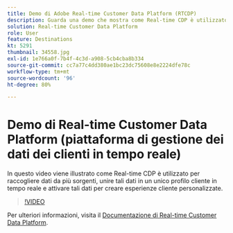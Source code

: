 ```yaml
---
title: Demo di Adobe Real-time Customer Data Platform (RTCDP)
description: Guarda una demo che mostra come Real-time CDP è utilizzato per raccogliere dati da più origini, unirli in un unico profilo cliente in tempo reale e attivarli per creare esperienze cliente personalizzate.
solution: Real-time Customer Data Platform
role: User
feature: Destinations
kt: 5291
thumbnail: 34558.jpg
exl-id: 1e766a0f-7b4f-4c3d-a908-5cb4cba8b334
source-git-commit: cc7a77c4dd380ae1bc23dc75608e8e2224dfe78c
workflow-type: tm+mt
source-wordcount: '96'
ht-degree: 80%

---
```


# Demo di Real-time Customer Data Platform (piattaforma di gestione dei dati dei clienti in tempo reale)

In questo video viene illustrato come Real-time CDP è utilizzato per raccogliere dati da più sorgenti, unire tali dati in un unico profilo cliente in tempo reale e attivare tali dati per creare esperienze cliente personalizzate.

>[!VIDEO](https://video.tv.adobe.com/v/34558?quality=12&learn=on)


Per ulteriori informazioni, visita il [Documentazione di Real-time Customer Data Platform](https://experienceleague.adobe.com/docs/experience-platform/rtcdp/overview.html?lang=it).